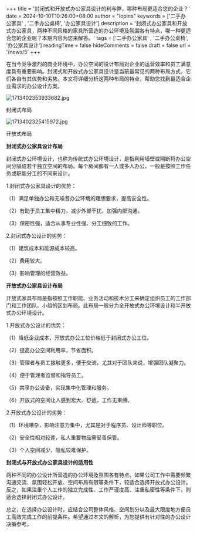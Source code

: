 +++
title = '封闭式和开放式办公家具设计的利与弊，哪种布局更适合您的企业？'
date = 2024-10-10T10:26:00+08:00
author = "lopins"
keywords = ['二手办公家具' , '二手办公桌椅', '办公家具设计']
description = '封闭式办公家具和开放式办公家具，两种不同风格的家具所营造的办公环境及氛围各有特点，哪一种更适合您的企业呢？本期内容为您来解答。'
tags = ['二手办公家具' , '二手办公桌椅', '办公家具设计']
readingTime = false
hideComments = false
draft = false
url = '/news/5'
+++

在当今竞争激烈的商业环境中，办公空间的设计布局对企业的运营效率和员工满意度具有重要影响。封闭式和开放式办公家具设计是当前最常见的两种布局方式，它们各自有其优势和劣势。本文将详细分析这两种布局的特点，帮助您找到最适合企业需求的办公设计方案。

![1713402353933682.jpg](https://www.jdwy.cn/Upload/ueditor/image/20240418/1713402353933682.jpg)

封闭式布局

![1713402325415972.jpg](https://www.jdwy.cn/Upload/ueditor/image/20240418/1713402325415972.jpg)

开放式布局

**封闭式办公家具设计布局**

封闭式办公环境设计，也称为传统式办公环境设计，是指利用墙壁或隔断将办公空间分隔成若干独立空间的布局。每个房间都有一人或多人办公，一般是按照工作任务或职能分工的不同来设计。

1.封闭式办公家具设计的优势：

（1）满足单独办公和无噪音办公环境的理想要求，提高安全性。

（2）有助于员工集中精力，减少外部干扰，加强内部沟通。

（3）保密性强，适合从事专业性强、分工细致的工作。

2.封闭式办公设计的劣势：

（1）建筑成本和能源成本较高。

（2）费用较大。

（3）影响管理的经营效益。

**开放式办公家具设计布局**

开放式家具布局是指按照工作职能、业务活动和技术分工来确定组织员工的工作部门和工作团队、小组的区划布局。此布局一般分为全开放式办公环境设计和半开放式办公环境设计。

1.开放式办公设计的优势：

（1）降低企业成本，开放式办公工位价格低于封闭式办公工位。

（2）提高办公空间利用率，节省面积。

（3）管理者与员工接触更多，便于交流，尤其对于团队来说，增强团队凝聚力。

（4）便于管理者监督和指导员工。

（5）共享办公设备，实现集中化管理和服务。

（6）开放式的空间让人感到宏大、舒适，工作无束缚。

2.开放式办公设计的劣势：

（1）环境嘈杂，影响注意力集中，尤其是对于程序员、设计师等职位。

（2）安全性相对较差，私人重要物品需妥善保管。

（3）个人空间减少，隐私较难保护。

**封闭式与开放式办公家具设计的适用性**

两种不同的办公设计所营造的办公环境及氛围各有特点。如果公司工作中需要频繁沟通交流、氛围轻松开放、空间布局有限等条件下，较适合选择开放式办公设计。反之，如果注重个人工作的独立完成性、工作严谨度高、注重私密性等条件下，则适合选择封闭式办公设计。

总之，在选择办公设计时，应结合公司整体风格、空间划分以及最大限度地方便员工高效完成工作的前提条件。希望通过本文的解析，为您提供有针对性的办公设计决策参考。